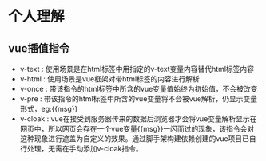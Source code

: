 # 个人理解
## vue插值指令
* v-text : 使用场景是在html标签中用指定的v-text变量内容替代html标签内容
* v-html : 使用场景是vue框架对带html标签的内容进行解析
* v-once : 带该指令的html标签中所含的vue变量值始终为初始值，不会被改变
* v-pre : 带该指令的html标签中所含的vue变量将不会被vue解析，仍显示变量形式，eg:{{msg}}
* v-cloak : vue在接受到服务器传来的数据后浏览器才会将vue变量解析显示在网页中，所以网页会存在一个vue变量{{msg}}一闪而过的现象，该指令会对这种现象进行遮盖为自定义的效果。通过脚手架构建依赖创建的vue项目已自行处理，无需在手动添加v-cloak指令。
